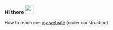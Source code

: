 ### Hi there  <img src="https://media.giphy.com/media/hvRJCLFzcasrR4ia7z/giphy.gif" width="29px">

How to reach me: [my website](https://www.k8hansen.com/) (under construction)

